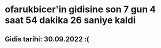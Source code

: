 # ofarukbicer'in gidisine son 7 gun 4 saat 54 dakika 26 saniye kaldi

## Gidis tarihi: 30.09.2022 :(